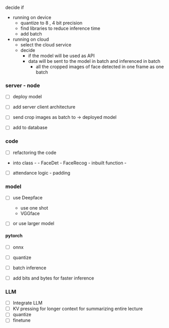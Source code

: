 
decide if 
- running on device
	- quantize to 8 , 4 bit precision
	- find libraries to reduce inference time
	- add batch
- running on cloud
	- select the cloud service
	- decide 
		- if the model will be used as API
		- data will be sent to the model in batch and inferenced in batch
			- all the cropped images of face detected in one frame as one batch


### server - node

- [ ] deploy model
- [ ] add server client architecture
- [ ] send crop images as batch to -> deployed model
- [ ] add to database


### code
- [ ]  refactoring the code 	
- into class -
		- FaceDet 
		- FaceRecog
		- inbuilt function
		-
- [ ] attendance logic - padding   


### model
- [ ] use Deepface 
	- use one shot  
	- VGGface
- [ ] or use larger model


#### pytorch
- [ ] onnx
- [ ] quantize
- [ ] batch inference
- [ ] add bits and bytes for faster inference



### LLM
- [ ] Integrate LLM
- [ ] KV pressing for longer context for summarizing entire lecture
- [ ] quantize
- [ ] finetune
